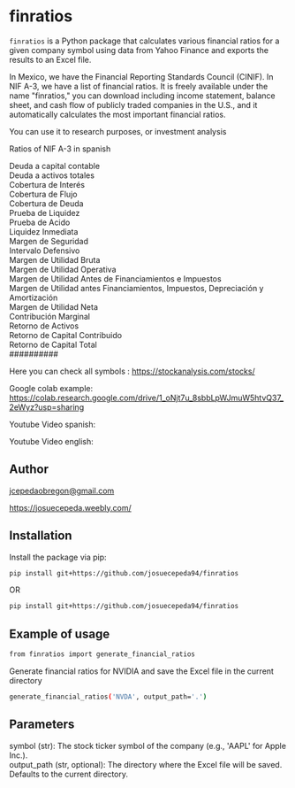 # finratios

`finratios` is a Python package that calculates various financial ratios for a 
given company symbol using data from Yahoo Finance and exports the results to an Excel file.

In Mexico, we have the Financial Reporting Standards Council (CINIF). In NIF A-3, 
we have a list of financial ratios. 
It is freely available under the name "finratios," you can download including
income statement, balance sheet, and cash flow of publicly traded companies in the U.S., 
and it automatically calculates the most important financial ratios.

You can use it to research purposes, or investment analysis

Ratios of NIF A-3 in spanish

Deuda a capital contable \
Deuda a activos totales \
Cobertura de Interés \
Cobertura de Flujo \
Cobertura de Deuda \
Prueba de Liquidez \
Prueba de Acido \
Liquidez Inmediata \
Margen de Seguridad \
Intervalo Defensivo \
Margen de Utilidad Bruta \
Margen de Utilidad Operativa \
Margen de Utilidad Antes de Financiamientos e Impuestos \
Margen de Utilidad antes Financiamientos, Impuestos, Depreciación y Amortización \
Margen de Utilidad Neta \
Contribución Marginal \
Retorno de Activos \
Retorno de Capital Contribuido \
Retorno de Capital Total\
##########

Here you can check all symbols : https://stockanalysis.com/stocks/

Google colab example: https://colab.research.google.com/drive/1_oNjt7u_8sbbLpWJmuW5htvQ37_2eWyz?usp=sharing

Youtube Video spanish:

Youtube Video english:

## Author

jcepedaobregon@gmail.com

https://josuecepeda.weebly.com/

## Installation

Install the package via pip:
```bash
pip install git+https://github.com/josuecepeda94/finratios
```
OR

```bash
pip install git+https://github.com/josuecepeda94/finratios
```

## Example of usage
```bash
from finratios import generate_financial_ratios
```
Generate financial ratios for NVIDIA and save the Excel file in the current directory
```bash
generate_financial_ratios('NVDA', output_path='.')
```
## Parameters
symbol (str): The stock ticker symbol of the company (e.g., 'AAPL' for Apple Inc.). \
output_path (str, optional): The directory where the Excel file will be saved. Defaults to the current directory.
